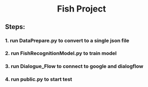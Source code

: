 
<p align="center">

  <h1 align="center">Fish Project</h1>
  
## Steps:
### 1. run DataPrepare.py to convert to a single json file
### 2. run FishRecognitionModel.py to train model
### 3. run Dialogue_Flow to connect to google and dialogflow
### 4. run public.py to start test
